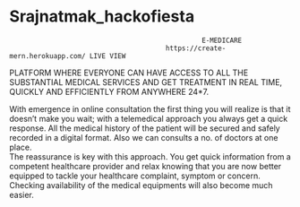 # Srajnatmak_hackofiesta
                                                    E-MEDICARE 
                                           https://create-mern.herokuapp.com/ LIVE VIEW
PLATFORM WHERE EVERYONE CAN HAVE ACCESS TO ALL THE SUBSTANTIAL MEDICAL SERVICES AND GET TREATMENT IN REAL TIME, QUICKLY AND EFFICIENTLY FROM ANYWHERE 24*7. 

With emergence in online consultation the first thing you will realize is that it doesn’t make you wait; with a telemedical approach you always get a quick response.
All the medical history of the patient will be secured and safely recorded in a digital format. 
Also we can consults a no. of doctors at one place.  
The reassurance is key with this approach. You get quick information from a competent healthcare provider and relax knowing that you are now better equipped to tackle your healthcare complaint, symptom or concern.
Checking availability of the medical equipments will also become much easier.
